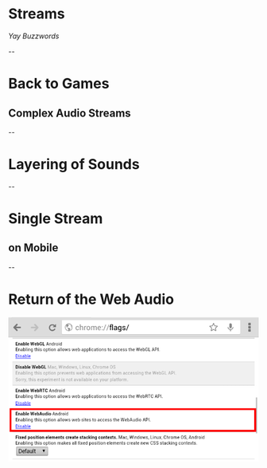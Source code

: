 # Streams

_Yay Buzzwords_

--

# Back to Games

## Complex Audio Streams

--

# Layering of Sounds

--

# Single Stream

## on Mobile

--

# Return of the Web Audio

![Web Audio on Android](img/android_webaudio.png)